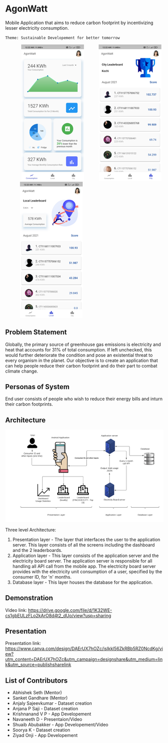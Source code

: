 # AgonWatt
Mobile Application that aims to reduce carbon footprint by incentivizing lesser electricity consumption.
```
Theme: Sustainable Developement for better tomorrow
```
&nbsp;&nbsp;&nbsp;&nbsp;&nbsp;&nbsp;&nbsp;&nbsp;&nbsp;&nbsp;&nbsp;&nbsp;
<img src="./images/Dash.jpeg" alt="drawing" width="200"/>&nbsp;&nbsp;&nbsp;&nbsp;&nbsp;&nbsp;&nbsp;&nbsp;&nbsp;&nbsp;&nbsp;
<img src="./images/LB1.jpg" alt="drawing" width="200"/>&nbsp;&nbsp;&nbsp;&nbsp;&nbsp;&nbsp;&nbsp;&nbsp;&nbsp;&nbsp;&nbsp;
<img src="./images/LB2.jpg" alt="drawing" width="200"/>

## Problem Statement
Globally, the primary source of greenhouse gas emissions is electricity and heat that accounts for 31% of total consumption. If left unchecked, this would further deteriorate the condition and pose an existential threat to every organism in the planet. Our objective is to create an application that can help people reduce their carbon footprint and do their part to combat climate change.

## Personas of System
End user consists of people who wish to reduce their energy bills and inturn their carbon footprints.

## Architecture
![Architecture](./images/AgonWatt1.png)


Three level Architecture:
1. Presentation layer - The layer that interfaces the user to the application server. This layer consists of all the screens including the dashboard and the 2 leaderboards. 
2. Application layer - This layer consists of the application server and the electricity board server. The application server is responsible for all handling all API call from the mobile app. The electricity board server provides with the electricity unit consumption of a user, specified by the consumer ID, for 'n' months.
3. Database layer - This layer houses the database for the application.

## Demonstration 
Video link: https://drive.google.com/file/d/1K32WE-cs1gbEULzFLo2kArO8d4t2_dUo/view?usp=sharing

## Presentation
Presentation link: https://www.canva.com/design/DAErUX7hOZc/isIkkl56ZkRBb5RZ0NcdKg/view?utm_content=DAErUX7hOZc&utm_campaign=designshare&utm_medium=link&utm_source=publishsharelink

## List of Contributors
- Abhishek Seth (Mentor)
- Sanket Gandhare (Mentor)
- Anjaly Sajeevkumar - Dataset creation
- Anjana P Saji - Dataset creation
- Krishnanand V P - App Developement
- Navaneeth D - Presentaion/Video
- Shuaib Abubakker - App Developement/Video
- Soorya K - Dataset creation
- Ziyad Onji - App Developement
